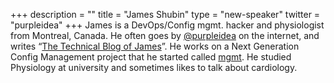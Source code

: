 +++
description = ""
title = "James Shubin"
type = "new-speaker"
twitter = "purpleidea"
+++
James is a DevOps/Config mgmt. hacker and physiologist from Montreal, Canada.
He often goes by [@purpleidea](https://twitter.com/purpleidea) on the internet, and writes “[The Technical Blog of James](https://purpleidea.com/blog/)”.
He works on a Next Generation Config Management project that he started called [mgmt](https://github.com/purpleidea/mgmt/).
He studied Physiology at university and sometimes likes to talk about cardiology.